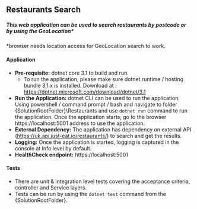 ## Restaurants Search

##### This web application can be used to search restaurants by postcode or by using the GeoLocation*  
*browser needs location access for GeoLocation search to work.

#### Application
* **Pre-requisite:** dotnet core 3.1 to build and run.
	* To run the application, please make sure dotnet runtime / hosting bundle 3.1.x is installed. Download at : https://dotnet.microsoft.com/download/dotnet/3.1
* **Run the Application:**  dotnet CLI can be used to run the application. Using powershell / command prompt / bash and navigate to folder {SolutionRootFolder}\Restaurants and use `dotnet run` command to run the application. Once the application starts, go to the browser https://localhost:5001 address to use the application.
* **External Dependency:** The application has dependency on external API (https://uk.api.just-eat.io/restaurants/) to search and get the results.
* **Logging:** Once the application is started, logging is captured in the console at Info level by default.
* **HealthCheck endpoint:** https://localhost:5001

#### Tests
* There are unit & integration level tests covering the acceptance criteria, controller and Service layers.  
* Tests can be run by using the `dotnet test` command from the {SolutionRootFolder}.
